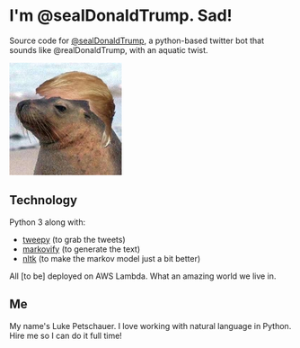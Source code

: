 # I'm @sealDonaldTrump. Sad!

Source code for [@sealDonaldTrump](https://twitter.com/sealDonaldTrump), a python-based twitter bot that sounds like @realDonaldTrump, with an aquatic twist.

![@sealDonaldTrump](sealDonaldTrump.jpg)

## Technology
Python 3 along with:
* [tweepy](https://tweepy.readthedocs.io/en/v3.5.0/) (to grab the tweets)
* [markovify](https://github.com/jsvine/markovify) (to generate the text)
* [nltk](http://nltk.org) (to make the markov model just a bit better)

All [to be] deployed on AWS Lambda. What an amazing world we live in.

## Me

My name's Luke Petschauer. I love working with natural language in Python. Hire me so I can do it full time!
